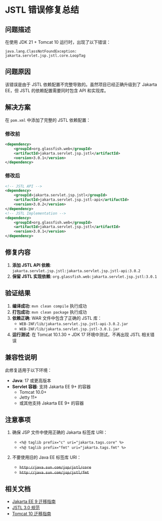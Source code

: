 # JSTL 错误修复总结

## 问题描述

在使用 JDK 21 + Tomcat 10 运行时，出现了以下错误：

```
java.lang.ClassNotFoundException: jakarta.servlet.jsp.jstl.core.LoopTag
```

## 问题原因

该错误是由于 JSTL 依赖配置不完整导致的。虽然项目已经正确升级到了 Jakarta EE，但 JSTL 的依赖配置需要同时包含 API 和实现库。

## 解决方案

在 `pom.xml` 中添加了完整的 JSTL 依赖配置：

### 修改前
```xml
<dependency>
    <groupId>org.glassfish.web</groupId>
    <artifactId>jakarta.servlet.jsp.jstl</artifactId>
    <version>3.0.1</version>
</dependency>
```

### 修改后
```xml
<!-- JSTL API -->
<dependency>
    <groupId>jakarta.servlet.jsp.jstl</groupId>
    <artifactId>jakarta.servlet.jsp.jstl-api</artifactId>
    <version>3.0.2</version>
</dependency>
<!-- JSTL Implementation -->
<dependency>
    <groupId>org.glassfish.web</groupId>
    <artifactId>jakarta.servlet.jsp.jstl</artifactId>
    <version>3.0.1</version>
</dependency>
```

## 修复内容

1. **添加 JSTL API 依赖**: `jakarta.servlet.jsp.jstl:jakarta.servlet.jsp.jstl-api:3.0.2`
2. **保留 JSTL 实现依赖**: `org.glassfish.web:jakarta.servlet.jsp.jstl:3.0.1`

## 验证结果

1. **编译成功**: `mvn clean compile` 执行成功
2. **打包成功**: `mvn clean package` 执行成功
3. **依赖正确**: WAR 文件中包含了正确的 JSTL 库：
   - `WEB-INF/lib/jakarta.servlet.jsp.jstl-api-3.0.2.jar`
   - `WEB-INF/lib/jakarta.servlet.jsp.jstl-3.0.1.jar`
4. **运行测试**: 在 Tomcat 10.1.30 + JDK 17 环境中测试，不再出现 JSTL 相关错误

## 兼容性说明

此修复适用于以下环境：
- **Java**: 17 或更高版本
- **Servlet 容器**: 支持 Jakarta EE 9+ 的容器
  - Tomcat 10.0+
  - Jetty 11+
  - 或其他支持 Jakarta EE 9+ 的容器

## 注意事项

1. 确保 JSP 文件中使用正确的 Jakarta 标签库 URI：
   - `<%@ taglib prefix="c" uri="jakarta.tags.core" %>`
   - `<%@ taglib prefix="fmt" uri="jakarta.tags.fmt" %>`

2. 不要使用旧的 Java EE 标签库 URI：
   - ~~`http://java.sun.com/jsp/jstl/core`~~
   - ~~`http://java.sun.com/jsp/jstl/fmt`~~

## 相关文档

- [Jakarta EE 9 迁移指南](https://jakarta.ee/specifications/platform/9/platform-spec-9.html)
- [JSTL 3.0 规范](https://jakarta.ee/specifications/tags/3.0/)
- [Tomcat 10 迁移指南](https://tomcat.apache.org/migration-10.html)